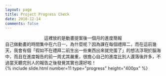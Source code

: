 ```yaml
---
layout: page
title: Project Progress Check
date: 2018-12-14
comments: false
---
```


<center>這裡放的是動畫提案後一個月的進度簡報</center>
自己做動畫的時間集中在六日一，為什麼呢？因為課在每個禮拜二，而在這前幾天，我會有個「假如不在禮拜二前生出一些東西出來就完蛋了」的想法浮現於腦海中，而且在進度報告的前一周尤其嚴重，很擔心自己的進度比別人還落後許多，不過當天聽完別人的報告之後發覺其實也還好啦！

<div>
    {% include slide.html number=11 type="progress" height="400px" %}
</div>
